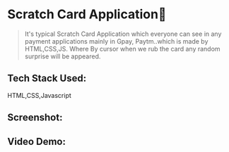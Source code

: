 # Scratch Card Application🧩
> It's typical Scratch Card Application which everyone can see  in any payment applications mainly in Gpay, Paytm..which is made by HTML,CSS,JS. Where By cursor when we rub the card any random surprise will be appeared.

## Tech Stack Used:
HTML,CSS,Javascript

## Screenshot:


## Video Demo:


